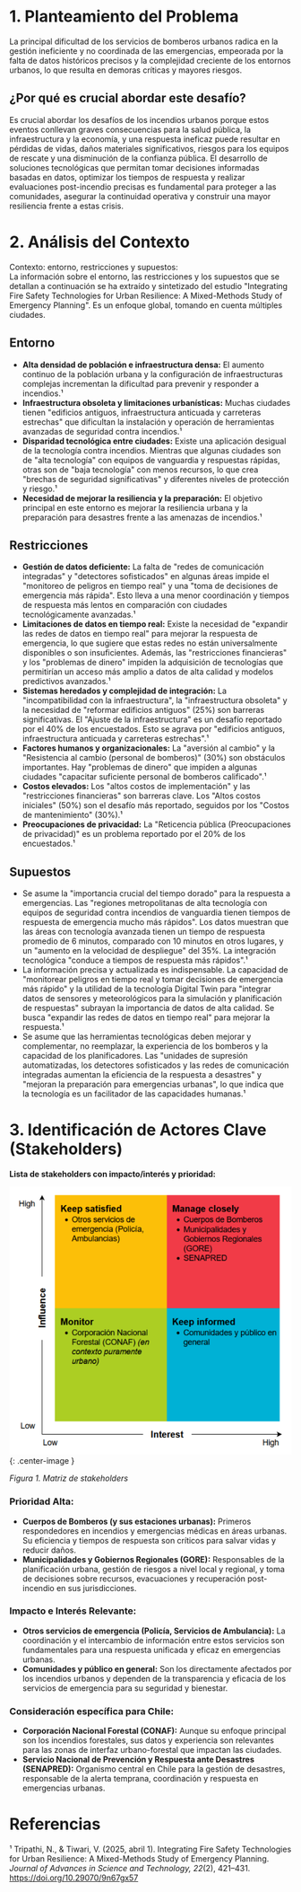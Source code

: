 # **1\. Planteamiento del Problema**

La principal dificultad de los servicios de bomberos urbanos radica en la gestión ineficiente y no coordinada de las emergencias, empeorada por la falta de datos históricos precisos y la complejidad creciente de los entornos urbanos, lo que resulta en demoras críticas y mayores riesgos.

## **¿Por qué es crucial abordar este desafío?**

Es crucial abordar los desafíos de los incendios urbanos porque estos eventos conllevan graves consecuencias para la salud pública, la infraestructura y la economía, y una respuesta ineficaz puede resultar en pérdidas de vidas, daños materiales significativos, riesgos para los equipos de rescate y una disminución de la confianza pública. El desarrollo de soluciones tecnológicas que permitan tomar decisiones informadas basadas en datos, optimizar los tiempos de respuesta y realizar evaluaciones post-incendio precisas es fundamental para proteger a las comunidades, asegurar la continuidad operativa y construir una mayor resiliencia frente a estas crisis.

# **2\. Análisis del Contexto**

Contexto: entorno, restricciones y supuestos:  
La información sobre el entorno, las restricciones y los supuestos que se detallan a continuación se ha extraído y sintetizado del estudio "Integrating Fire Safety Technologies for Urban Resilience: A Mixed-Methods Study of Emergency Planning". Es un enfoque global, tomando en cuenta múltiples ciudades.

## **Entorno**

* **Alta densidad de población e infraestructura densa:** El aumento continuo de la población urbana y la configuración de infraestructuras complejas incrementan la dificultad para prevenir y responder a incendios.¹  
* **Infraestructura obsoleta y limitaciones urbanísticas:** Muchas ciudades tienen "edificios antiguos, infraestructura anticuada y carreteras estrechas" que dificultan la instalación y operación de herramientas avanzadas de seguridad contra incendios.¹  
* **Disparidad tecnológica entre ciudades:** Existe una aplicación desigual de la tecnología contra incendios. Mientras que algunas ciudades son de "alta tecnología" con equipos de vanguardia y respuestas rápidas, otras son de "baja tecnología" con menos recursos, lo que crea "brechas de seguridad significativas" y diferentes niveles de protección y riesgo.¹  
* **Necesidad de mejorar la resiliencia y la preparación:** El objetivo principal en este entorno es mejorar la resiliencia urbana y la preparación para desastres frente a las amenazas de incendios.¹

## **Restricciones**

* **Gestión de datos deficiente:** La falta de "redes de comunicación integradas" y "detectores sofisticados" en algunas áreas impide el "monitoreo de peligros en tiempo real" y una "toma de decisiones de emergencia más rápida". Esto lleva a una menor coordinación y tiempos de respuesta más lentos en comparación con ciudades tecnológicamente avanzadas.¹  
* **Limitaciones de datos en tiempo real:** Existe la necesidad de "expandir las redes de datos en tiempo real" para mejorar la respuesta de emergencia, lo que sugiere que estas redes no están universalmente disponibles o son insuficientes. Además, las "restricciones financieras" y los "problemas de dinero" impiden la adquisición de tecnologías que permitirían un acceso más amplio a datos de alta calidad y modelos predictivos avanzados.¹  
* **Sistemas heredados y complejidad de integración:** La "incompatibilidad con la infraestructura", la "infraestructura obsoleta" y la necesidad de "reformar edificios antiguos" (25%) son barreras significativas. El "Ajuste de la infraestructura" es un desafío reportado por el 40% de los encuestados. Esto se agrava por "edificios antiguos, infraestructura anticuada y carreteras estrechas".¹  
* **Factores humanos y organizacionales:** La "aversión al cambio" y la "Resistencia al cambio (personal de bomberos)" (30%) son obstáculos importantes. Hay "problemas de dinero" que impiden a algunas ciudades "capacitar suficiente personal de bomberos calificado".¹  
* **Costos elevados:** Los "altos costos de implementación" y las "restricciones financieras" son barreras clave. Los "Altos costos iniciales" (50%) son el desafío más reportado, seguidos por los "Costos de mantenimiento" (30%).¹  
* **Preocupaciones de privacidad:** La "Reticencia pública (Preocupaciones de privacidad)" es un problema reportado por el 20% de los encuestados.¹

## **Supuestos**

* Se asume la "importancia crucial del tiempo dorado" para la respuesta a emergencias. Las "regiones metropolitanas de alta tecnología con equipos de seguridad contra incendios de vanguardia tienen tiempos de respuesta de emergencia mucho más rápidos". Los datos muestran que las áreas con tecnología avanzada tienen un tiempo de respuesta promedio de 6 minutos, comparado con 10 minutos en otros lugares, y un "aumento en la velocidad de despliegue" del 35%. La integración tecnológica "conduce a tiempos de respuesta más rápidos".¹  
* La información precisa y actualizada es indispensable. La capacidad de "monitorear peligros en tiempo real y tomar decisiones de emergencia más rápido" y la utilidad de la tecnología Digital Twin para "integrar datos de sensores y meteorológicos para la simulación y planificación de respuestas" subrayan la importancia de datos de alta calidad. Se busca "expandir las redes de datos en tiempo real" para mejorar la respuesta.¹  
* Se asume que las herramientas tecnológicas deben mejorar y complementar, no reemplazar, la experiencia de los bomberos y la capacidad de los planificadores. Las "unidades de supresión automatizadas, los detectores sofisticados y las redes de comunicación integradas aumentan la eficiencia de la respuesta a desastres" y "mejoran la preparación para emergencias urbanas", lo que indica que la tecnología es un facilitador de las capacidades humanas.¹

# **3\. Identificación de Actores Clave (Stakeholders)**


**Lista de stakeholders con impacto/interés y prioridad:**

![Matriz de stakeholders](assets/images/matriz_stake.png){: .center-image }

*Figura 1. Matriz de stakeholders*

### **Prioridad Alta:**

* **Cuerpos de Bomberos (y sus estaciones urbanas):** Primeros respondedores en incendios y emergencias médicas en áreas urbanas. Su eficiencia y tiempos de respuesta son críticos para salvar vidas y reducir daños.  
* **Municipalidades y Gobiernos Regionales (GORE):** Responsables de la planificación urbana, gestión de riesgos a nivel local y regional, y toma de decisiones sobre recursos, evacuaciones y recuperación post-incendio en sus jurisdicciones.

### **Impacto e Interés Relevante:**

* **Otros servicios de emergencia (Policía, Servicios de Ambulancia):** La coordinación y el intercambio de información entre estos servicios son fundamentales para una respuesta unificada y eficaz en emergencias urbanas.  
* **Comunidades y público en general:** Son los directamente afectados por los incendios urbanos y dependen de la transparencia y eficacia de los servicios de emergencia para su seguridad y bienestar.

### **Consideración específica para Chile:**

* **Corporación Nacional Forestal (CONAF):** Aunque su enfoque principal son los incendios forestales, sus datos y experiencia son relevantes para las zonas de interfaz urbano-forestal que impactan las ciudades.  
* **Servicio Nacional de Prevención y Respuesta ante Desastres (SENAPRED):** Organismo central en Chile para la gestión de desastres, responsable de la alerta temprana, coordinación y respuesta en emergencias urbanas.

# **Referencias**

¹ Tripathi, N., & Tiwari, V. (2025, abril 1). Integrating Fire Safety Technologies for Urban Resilience: A Mixed-Methods Study of Emergency Planning. *Journal of Advances in Science and Technology, 22*(2), 421–431. https://doi.org/10.29070/9n67gx57